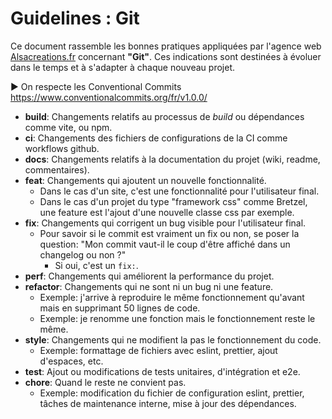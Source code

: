 # Guidelines : Git

Ce document rassemble les bonnes pratiques appliquées par l'agence web [Alsacreations.fr](https://www.alsacreations.fr/) concernant **"Git"**. Ces indications sont destinées à évoluer dans le temps et à s'adapter à chaque nouveau projet.

▶️ On respecte les Conventional Commits <https://www.conventionalcommits.org/fr/v1.0.0/>

- **build**: Changements relatifs au processus de _build_ ou dépendances comme vite, ou npm.
- **ci**: Changements des fichiers de configurations de la CI comme workflows github.
- **docs**: Changements relatifs à la documentation du projet (wiki, readme, commentaires).
- **feat**: Changements qui ajoutent un nouvelle fonctionnalité.
  - Dans le cas d'un site, c'est une  fonctionnalité pour l'utilisateur final.
  - Dans le cas d'un projet du type "framework css" comme Bretzel, une feature est l'ajout d'une nouvelle classe css par exemple.
- **fix**: Changements qui corrigent un bug visible pour l'utilisateur final.
  - Pour savoir si le commit est vraiment un fix ou non, se poser la question: "Mon commit vaut-il le coup d'être affiché dans un changelog ou non ?"
    - Si oui, c'est un `fix:`.
- **perf**: Changements qui améliorent la performance du projet.
- **refactor**: Changements qui ne sont ni un bug ni une feature.
  - Exemple: j'arrive à reproduire le même fonctionnement qu'avant mais en supprimant 50 lignes de code.
  - Exemple: je renomme une fonction mais le fonctionnement reste le même.
- **style**: Changements qui ne modifient la pas le fonctionnement du code.
  - Exemple: formattage de fichiers avec eslint, prettier, ajout d'espaces, etc.
- **test**: Ajout ou modifications de tests unitaires, d'intégration et e2e.
- **chore**: Quand le reste ne convient pas.
  - Exemple: modification du fichier de configuration eslint, prettier, tâches de maintenance interne, mise à jour des dépendances.
